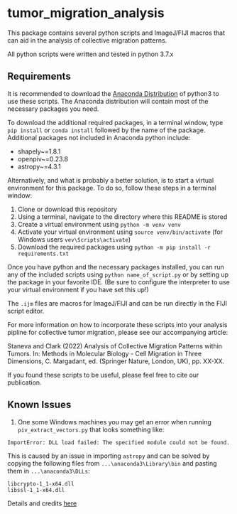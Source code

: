 # tumor_migration_analysis

This package contains several python scripts and ImageJ/FIJI macros
that can aid in the analysis of collective migration patterns.

All python scripts were written and tested in python 3.7.x

## Requirements

It is recommended to download the [Anaconda Distribution](https://www.anaconda.com/products/individual) of python3 to use these scripts.
The Anaconda distribution will contain most of the necessary packages you need.

To download the additional required packages, in a terminal window, type ```pip install``` or ```conda install``` followed by the name of the package.
Additional packages not included in Anaconda python include:

- shapely~=1.8.1
- openpiv~=0.23.8
- astropy~=4.3.1

Alternatively, and what is probably a better solution, is to start a virtual environment for this package. To do so, follow these steps in a terminal window:

1. Clone or download this repository
2. Using a terminal, navigate to the directory where this README is stored
3. Create a virtual environment using ```python -m venv venv```
4. Activate your virtual environment using ```source venv/bin/activate``` (for Windows users `vev\Scripts\activate`)
5. Download the required packages using ```python -m pip install -r requirements.txt```

Once you have python and the necessary packages installed, you can run any of the included scripts using ```python name_of_script.py```
or by setting up the package in your favorite IDE.
(Be sure to configure the interpreter to use your virtual environment if you have set this up!)

The ```.ijm``` files are macros for ImageJ/FIJI and can be run directly in the FIJI script editor.

For more information on how to incorporate these scripts into your analysis pipline for collective tumor migration, please see our accompanying article:

Staneva and Clark (2022) Analysis of Collective Migration Patterns within Tumors. In: Methods in Molecular Biology - Cell Migration in Three Dimensions, C. Margadant, ed. (Springer Nature, London, UK), pp. XX-XX.

If you found these scripts to be useful, please feel free to cite our publication.

## Known Issues

1. One some Windows machines you may get an error when running `piv_extract_vectors.py` that looks something like:

```
ImportError: DLL load failed: The specified module could not be found.
```

This is caused by an issue in importing `astropy` and can be solved by copying the following files from `...\anaconda3\Library\bin` and pasting them in `...\anaconda3\DLLs`:

```
libcrypto-1_1-x64.dll
libssl-1_1-x64.dll 
```

Details and credits [here](https://stackoverflow.com/a/60342954/855617)